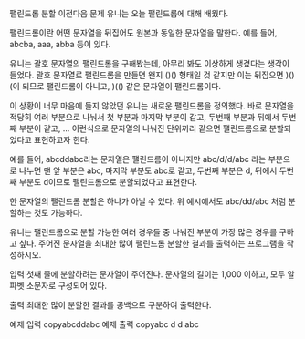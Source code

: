 팰린드롬 분할
이전다음
문제
유니는 오늘 팰린드롬에 대해 배웠다.

팰린드롬이란 어떤 문자열을 뒤집어도 원본과 동일한 문자열을 말한다. 예를 들어, abcba, aaa, abba 등이 있다.

유니는 괄호 문자열의 팰린드롬을 구해봤는데, 아무리 봐도 이상하게 생겼다는 생각이 들었다. 괄호 문자열로 팰린드롬을 만들면 왠지 ()() 형태일 것 같지만 이는 뒤집으면 )()(이 되므로 팰린드롬이 아니고, )(() 같은 문자열이 팰린드롬이다.

이 상황이 너무 마음에 들지 않았던 유니는 새로운 팰린드롬을 정의했다. 바로 문자열을 적당히 여러 부분으로 나눠서 첫 부분과 마지막 부분이 같고, 두번째 부분과 뒤에서 두번째 부분이 같고, ... 이런식으로 문자열의 나눠진 단위끼리 같으면 팰린드롬으로 분할되었다고 표현하고자 한다.

예를 들어, abcddabc라는 문자열은 팰린드롬이 아니지만 abc/d/d/abc 라는 부분으로 나누면 맨 앞 부분은 abc, 마지막 부분도 abc로 같고, 두번째 부분은 d, 뒤에서 두번째 부분도 d이므로 팰린드롬으로 분할되었다고 표현한다.

한 문자열의 팰린드롬 분할은 하나가 아닐 수 있다. 위 예시에서도 abc/dd/abc 처럼 분할하는 것도 가능하다.

유니는 팰린드롬으로 분할 가능한 여러 경우들 중 나눠진 부분이 가장 많은 경우를 구하고 싶다. 주어진 문자열을 최대한 많이 팰린드롬 분할한 결과를 출력하는 프로그램을 작성하시오.



입력
첫째 줄에 분할하려는 문자열이 주어진다. 문자열의 길이는 1,000 이하고, 모두 알파벳 소문자로 구성되어 있다.

출력
최대한 많이 분할한 결과를 공백으로 구분하여 출력한다.

예제 입력
copyabcddabc
예제 출력
copyabc d d abc
